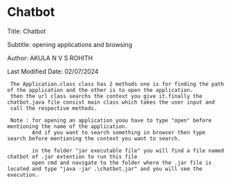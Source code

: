 Chatbot
=======

Title: Chatbot

Subtitle: opening applications and browsing

Author: AKULA N V S ROHITH

Last Modified Date: 02/07/2024 


     The Application.class class has 2 methods one is for finding the path of the application and the other is to open the application.
     then the url class searchs the context you give it.finally the chatbot.java file consist main class which takes the user input and 
     call the respective methods.

     Note : for opening an application yoou have to type "open" before mentioning the name of the application.
            And if you want to search something in browser then type search before mentioning the context you want to search.

            in the folder "jar executable file" you will find a file named chatbot of .jar extention to run this file
            open cmd and navigate to the folder where the .jar file is located and type "java -jar .\chatbot.jar" and you will see the execution.
